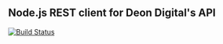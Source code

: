 Node.js REST client for Deon Digital's API
---

[![Build Status](https://travis-ci.com/deondigital/deon-api-client.svg?branch=master)](https://travis-ci.com/deondigital/deon-api-client)
